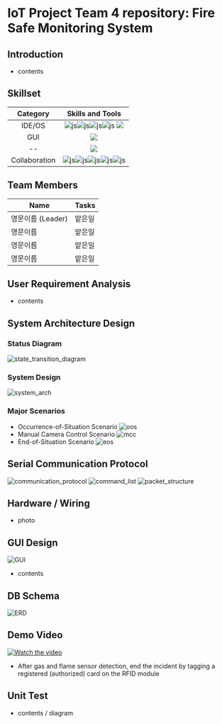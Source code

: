 # IoT Project Team 4 repository: Fire Safe Monitoring System

## Introduction
- contents

## Skillset

|Category|Skills and Tools|
|:---:|:---:|
|IDE/OS| ![js](https://img.shields.io/badge/C%2B%2B-00599C?style=for-the-badge&logo=c%2B%2B&logoColor=white)![js](https://img.shields.io/badge/Python-3776AB?style=for-the-badge&logo=python&logoColor=white)![js](https://img.shields.io/badge/MySQL-00000F?style=for-the-badge&logo=mysql&logoColor=white)![js](https://img.shields.io/badge/Ubuntu-E95420?style=for-the-badge&logo=ubuntu&logoColor=white) <img src= "https://img.shields.io/badge/Arduino_IDE-00979D?style=for-the-badge&logo=arduino&logoColor=white" /> |
|GUI| <img src="https://img.shields.io/badge/PyQt5-21C25E?style=for-the-badge&logo=quicktype"> |
|--| <img src="https://img.shields.io/badge/OpenCV-5C3EE8?style=for-the-badge&logo=OpenCV"> |
|Collaboration| ![js](https://img.shields.io/badge/GIT-E44C30?style=for-the-badge&logo=git&logoColor=white)![js](https://img.shields.io/badge/GitHub-100000?style=for-the-badge&logo=github&logoColor=white)![js](https://img.shields.io/badge/confluence-%23172BF4.svg?style=for-the-badge&logo=confluence&logoColor=white)![js](https://img.shields.io/badge/Jira-0052CC?style=for-the-badge&logo=Jira&logoColor=white)![js](https://img.shields.io/badge/Slack-4A154B?style=for-the-badge&logo=slack&logoColor=white)|


## Team Members

|Name|Tasks|
|----|-----|
|영문이름 (Leader)|맡은일|
|영문이름 |맡은일|
|영문이름 |맡은일|
|영문이름 |맡은일|

## User Requirement Analysis
- contents
  
## System Architecture Design

### Status Diagram
![state_transition_diagram](https://github.com/user-attachments/assets/4b0194b7-ce89-4f23-89f2-79a7955c9ff8)

### System Design
![system_arch](https://github.com/user-attachments/assets/f5a53738-4222-4405-adbe-31200a9cf348)

### Major Scenarios 
- Occurrence-of-Situation Scenario
  ![oos](https://github.com/user-attachments/assets/d62810d8-2872-45fe-81cd-16cfd23f0ac1)
- Manual Camera Control Scenario
  ![mcc](https://github.com/user-attachments/assets/2d4225d5-a298-42d8-954a-15847a62b453)
- End-of-Situation Scenario
  ![eos](https://github.com/user-attachments/assets/feb24d92-f50c-4022-bae6-eff1a0478d4f)

## Serial Communication Protocol
![communication_protocol](https://github.com/user-attachments/assets/5e20ab46-04f4-496f-bf61-76a1b0ab3021)
![command_list](https://github.com/user-attachments/assets/5adad7cc-73fb-4944-811b-9f1ae88d8d8e)
![packet_structure](https://github.com/user-attachments/assets/93b590bc-4848-4f11-a389-4407652e6525)

## Hardware / Wiring
- photo

## GUI Design
![GUI](https://github.com/user-attachments/assets/073fa5ec-52f0-416e-82fb-5e6495403e87)
- contents

## DB Schema
![ERD](https://github.com/user-attachments/assets/8f79eb86-4841-45c1-9d9e-b1f276fc6373)

## Demo Video
[![Watch the video](https://github.com/user-attachments/assets/64dde2a7-0494-4401-9b6e-c69f5848bcb0)](https://drive.google.com/file/d/1hy1FeOyQ_F7rgvRvqLCTZ0Ngx3BC0v6t/view?usp=drive_link)
- After gas and flame sensor detection, end the incident by tagging a registered (authorized) card on the RFID module

## Unit Test
- contents / diagram

